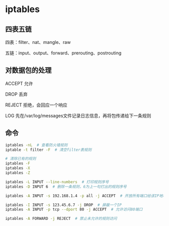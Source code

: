 # iptables

## 四表五链

四表：filter、nat、mangle、raw

五链：input、output、forward、prerouting、postrouting

## 对数据包的处理

ACCEPT 允许

DROP 丢弃

REJECT 拒绝，会回应一个响应

LOG 先在/var/log/messages文件记录日志信息，再将包传递给下一条规则

## 命令

``` bash
iptables -nL  # 查看防火墙规则
iptable -t filter -F  # 清空filter表规则

# 清除已有的规则
iptables -F
iptables -X
iptables -Z
```

``` bash
iptables -L INPUT --line-numbers  # 打印规则序号
iptables -D INPUT 6  # 删除一条规则，6为上一句打出的规则序号

iptables -A INPUT -s 192.168.1.4 -p all -j ACCEPT  # 开放所有端口给该IP地址

iptables -I INPUT -s 123.45.6.7 -j DROP  # 屏蔽一个IP
iptables -A INPUT -p tcp --dport 80 -j ACCEPT  # 允许访问80端口

iptables -A FORWARD -j REJECT  # 禁止未允许的规则访问
```